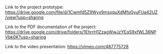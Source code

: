Link to the project prototype: https://drive.google.com/file/d/1Cwmfd5Z9Wyx9msxquXdMfsGyuFUa42UZ/view?usp=sharing

Link to the PDF documentation of the project: https://drive.google.com/drive/folders/1EhrrH1ZzagWwJzYEqS9xfWL36NPVbk0K?usp=sharing

Link to the video presentation: https://vimeo.com/487775728

